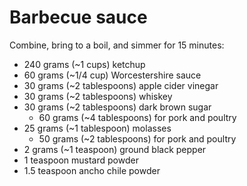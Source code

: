 Barbecue sauce
==============

Combine, bring to a boil, and simmer for 15 minutes:

- 240 grams (~1 cups) ketchup
- 60 grams (~1/4 cup) Worcestershire sauce
- 30 grams (~2 tablespoons) apple cider vinegar
- 30 grams (~2 tablespoons) whiskey
- 30 grams (~2 tablespoons) dark brown sugar
  - 60 grams (~4 tablespoons) for pork and poultry
- 25 grams (~1 tablespoon) molasses
  - 50 grams (~2 tablespoons) for pork and poultry
- 2 grams (~1 teaspoon) ground black pepper
- 1 teaspoon mustard powder
- 1.5 teaspoon ancho chile powder
